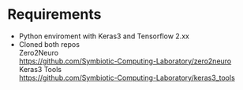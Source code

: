 # Requirements
- Python enviroment with Keras3 and Tensorflow 2.xx
- Cloned both repos  
  Zero2Neuro  
  https://github.com/Symbiotic-Computing-Laboratory/zero2neuro  
  Keras3 Tools  
  https://github.com/Symbiotic-Computing-Laboratory/keras3_tools  
